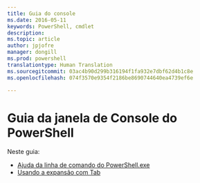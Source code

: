 ```yaml
---
title: Guia do console
ms.date: 2016-05-11
keywords: PowerShell, cmdlet
description: 
ms.topic: article
author: jpjofre
manager: dongill
ms.prod: powershell
translationtype: Human Translation
ms.sourcegitcommit: 03ac4b90d299b316194f1fa932e7dbf62d4b1c8e
ms.openlocfilehash: 074f3570e9354f2186be8690744640ea4739ef6e

---
```


#  Guia da janela de Console do PowerShell

Neste guia:
-  [Ajuda da linha de comando do PowerShell.exe](console/PowerShell.exe-Command-Line-Help.md)
-  [Usando a expansão com Tab](console/Using-Tab-Expansion.md)




<!--HONumber=Aug16_HO3-->


